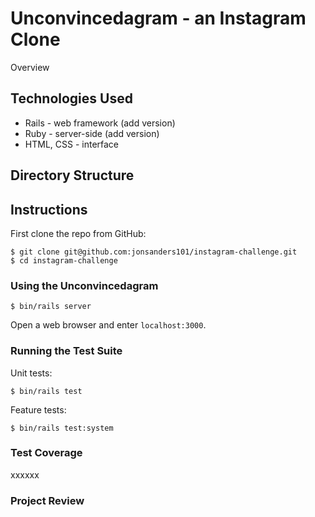 Unconvincedagram - an Instagram Clone
===============================

Overview

## Technologies Used

* Rails - web framework (add version)
* Ruby - server-side (add version)
* HTML, CSS - interface

## Directory Structure

## Instructions

First clone the repo from GitHub:
```
$ git clone git@github.com:jonsanders101/instagram-challenge.git
$ cd instagram-challenge
```

### Using the Unconvincedagram

```
$ bin/rails server
```
Open a web browser and enter `localhost:3000`.

### Running the Test Suite

Unit tests:

```
$ bin/rails test
```
Feature tests:

```
$ bin/rails test:system
```

### Test Coverage

xxxxxx

### Project Review
